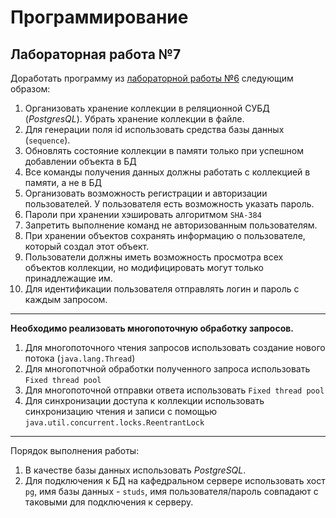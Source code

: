 # Программирование
## Лабораторная работа №7
Доработать программу из [лабораторной работы №6](https://github.com/Linuccia/Laba6) следующим образом:
1.	Организовать хранение коллекции в реляционной СУБД (*PostgresQL*). Убрать хранение коллекции в файле.
2.	Для генерации поля id использовать средства базы данных (`sequence`).
3.	Обновлять состояние коллекции в памяти только при успешном добавлении объекта в БД
4.	Все команды получения данных должны работать с коллекцией в памяти, а не в БД
5.	Организовать возможность регистрации и авторизации пользователей. У пользователя есть возможность указать пароль.
6.	Пароли при хранении хэшировать алгоритмом `SHA-384`
7.	Запретить выполнение команд не авторизованным пользователям.
8.	При хранении объектов сохранять информацию о пользователе, который создал этот объект.
9.	Пользователи должны иметь возможность просмотра всех объектов коллекции, но модифицировать могут только принадлежащие им.
10.	Для идентификации пользователя отправлять логин и пароль с каждым запросом.
***
**Необходимо реализовать многопоточную обработку запросов.**
1.	Для многопоточного чтения запросов использовать создание нового потока (`java.lang.Thread`)
2.	Для многопотчной обработки полученного запроса использовать `Fixed thread pool`
3.	Для многопоточной отправки ответа использовать `Fixed thread pool`
4.	Для синхронизации доступа к коллекции использовать синхронизацию чтения и записи с помощью `java.util.concurrent.locks.ReentrantLock`
***
Порядок выполнения работы:
1.	В качестве базы данных использовать *PostgreSQL*.
2.	Для подключения к БД на кафедральном сервере использовать хост `pg`, имя базы данных - `studs`, имя пользователя/пароль совпадают с таковыми для подключения к серверу.
